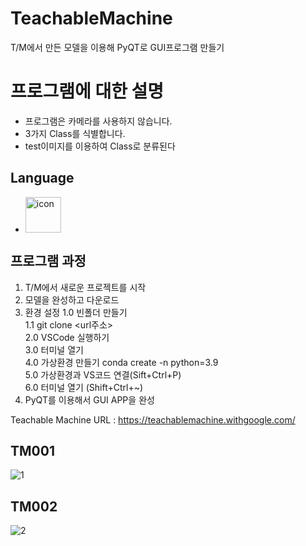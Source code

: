# TeachableMachine
T/M에서 만든 모델을 이용해 PyQT로 GUI프로그램 만들기

# 프로그램에 대한 설명
 - 프로그램은 카메라를 사용하지 않습니다.   
 - 3가지 Class를 식별합니다.
 - test이미지를 이용하여 Class로 분류된다


## Language
 - <div style="display: flex; align-items: flex-start;"><img src="https://techstack-generator.vercel.app/python-icon.svg" alt="icon" width="57" height="57" /></div>  

## 프로그램 과정
1. T/M에서 새로운 프로젝트를 시작
2. 모델을 완성하고 다운로드
3. 환경 설정
  1.0 빈폴더 만들기   
	1.1 git clone <url주소>   
  2.0 VSCode 실행하기    
  3.0 터미널 열기    
  4.0 가상환경 만들기 conda create -n python=3.9   
  5.0 가상환경과 VS코드 연결(Sift+Ctrl+P)    
  6.0 터미널 열기 (S⁭hift+Ctrl+~)   
5. PyQT를 이용해서 GUI APP을 완성  
  
Teachable Machine URL : https://teachablemachine.withgoogle.com/  

## TM001
![1](https://github.com/jiwon0629/webApp02/assets/149983498/3fb54c33-3471-410b-99d9-567bf0ce46a9)  


## TM002
![2](https://github.com/jiwon0629/webApp02/assets/149983498/db1309af-3a71-4743-b365-b95f5efa1d5c)



